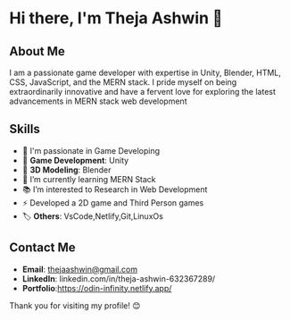 # Hi there, I'm Theja Ashwin 👋

## About Me

I am a passionate game developer with expertise in Unity, Blender, HTML, CSS, JavaScript, and the MERN stack.
I pride myself on being extraordinarily innovative and have a fervent love for exploring the latest advancements in MERN stack web development

## Skills

- 👀 I'm passionate in Game Developing
- 🧩 **Game Development**: Unity
- 💫 **3D Modeling**: Blender
- 🌱 I’m currently learning MERN Stack
- 📚 I’m interested to Research in Web Development
- ⚡ Developed a 2D game and Third Person games
- 🏷️ **Others**: VsCode,Netlify,Git,LinuxOs

## Contact Me

- **Email**: thejaashwin@gmail.com
- **LinkedIn**: linkedin.com/in/theja-ashwin-632367289/
- **Portfolio**:https://odin-infinity.netlify.app/


Thank you for visiting my profile! 😊
<!---
thejaAshwin62/thejaAshwin62 is a ✨ special ✨ repository because its `README.md` (this file) appears on your GitHub profile.
You can click the Preview link to take a look at your changes.
--->
